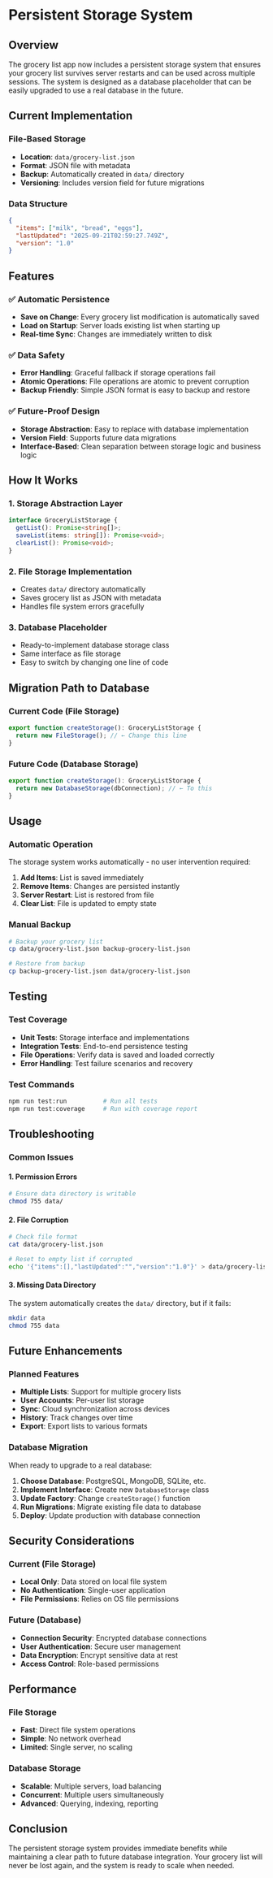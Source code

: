 # Persistent Storage System

## Overview

The grocery list app now includes a persistent storage system that ensures your grocery list survives server restarts and can be used across multiple sessions. The system is designed as a database placeholder that can be easily upgraded to use a real database in the future.

## Current Implementation

### File-Based Storage
- **Location**: `data/grocery-list.json`
- **Format**: JSON file with metadata
- **Backup**: Automatically created in `data/` directory
- **Versioning**: Includes version field for future migrations

### Data Structure
```json
{
  "items": ["milk", "bread", "eggs"],
  "lastUpdated": "2025-09-21T02:59:27.749Z",
  "version": "1.0"
}
```

## Features

### ✅ Automatic Persistence
- **Save on Change**: Every grocery list modification is automatically saved
- **Load on Startup**: Server loads existing list when starting up
- **Real-time Sync**: Changes are immediately written to disk

### ✅ Data Safety
- **Error Handling**: Graceful fallback if storage operations fail
- **Atomic Operations**: File operations are atomic to prevent corruption
- **Backup Friendly**: Simple JSON format is easy to backup and restore

### ✅ Future-Proof Design
- **Storage Abstraction**: Easy to replace with database implementation
- **Version Field**: Supports future data migrations
- **Interface-Based**: Clean separation between storage logic and business logic

## How It Works

### 1. Storage Abstraction Layer
```typescript
interface GroceryListStorage {
  getList(): Promise<string[]>;
  saveList(items: string[]): Promise<void>;
  clearList(): Promise<void>;
}
```

### 2. File Storage Implementation
- Creates `data/` directory automatically
- Saves grocery list as JSON with metadata
- Handles file system errors gracefully

### 3. Database Placeholder
- Ready-to-implement database storage class
- Same interface as file storage
- Easy to switch by changing one line of code

## Migration Path to Database

### Current Code (File Storage)
```typescript
export function createStorage(): GroceryListStorage {
  return new FileStorage(); // ← Change this line
}
```

### Future Code (Database Storage)
```typescript
export function createStorage(): GroceryListStorage {
  return new DatabaseStorage(dbConnection); // ← To this
}
```

## Usage

### Automatic Operation
The storage system works automatically - no user intervention required:

1. **Add Items**: List is saved immediately
2. **Remove Items**: Changes are persisted instantly  
3. **Server Restart**: List is restored from file
4. **Clear List**: File is updated to empty state

### Manual Backup
```bash
# Backup your grocery list
cp data/grocery-list.json backup-grocery-list.json

# Restore from backup
cp backup-grocery-list.json data/grocery-list.json
```

## Testing

### Test Coverage
- **Unit Tests**: Storage interface and implementations
- **Integration Tests**: End-to-end persistence testing
- **File Operations**: Verify data is saved and loaded correctly
- **Error Handling**: Test failure scenarios and recovery

### Test Commands
```bash
npm run test:run          # Run all tests
npm run test:coverage     # Run with coverage report
```

## Troubleshooting

### Common Issues

#### 1. Permission Errors
```bash
# Ensure data directory is writable
chmod 755 data/
```

#### 2. File Corruption
```bash
# Check file format
cat data/grocery-list.json

# Reset to empty list if corrupted
echo '{"items":[],"lastUpdated":"","version":"1.0"}' > data/grocery-list.json
```

#### 3. Missing Data Directory
The system automatically creates the `data/` directory, but if it fails:
```bash
mkdir data
chmod 755 data
```

## Future Enhancements

### Planned Features
- **Multiple Lists**: Support for multiple grocery lists
- **User Accounts**: Per-user list storage
- **Sync**: Cloud synchronization across devices
- **History**: Track changes over time
- **Export**: Export lists to various formats

### Database Migration
When ready to upgrade to a real database:

1. **Choose Database**: PostgreSQL, MongoDB, SQLite, etc.
2. **Implement Interface**: Create new `DatabaseStorage` class
3. **Update Factory**: Change `createStorage()` function
4. **Run Migrations**: Migrate existing file data to database
5. **Deploy**: Update production with database connection

## Security Considerations

### Current (File Storage)
- **Local Only**: Data stored on local file system
- **No Authentication**: Single-user application
- **File Permissions**: Relies on OS file permissions

### Future (Database)
- **Connection Security**: Encrypted database connections
- **User Authentication**: Secure user management
- **Data Encryption**: Encrypt sensitive data at rest
- **Access Control**: Role-based permissions

## Performance

### File Storage
- **Fast**: Direct file system operations
- **Simple**: No network overhead
- **Limited**: Single server, no scaling

### Database Storage
- **Scalable**: Multiple servers, load balancing
- **Concurrent**: Multiple users simultaneously
- **Advanced**: Querying, indexing, reporting

## Conclusion

The persistent storage system provides immediate benefits while maintaining a clear path to future database integration. Your grocery list will never be lost again, and the system is ready to scale when needed.
